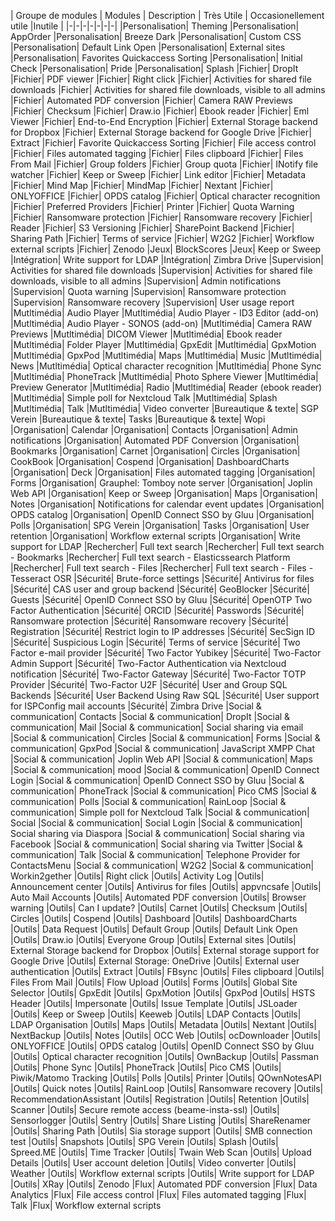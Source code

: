 | Groupe de modules | Modules | Description | Très Utile | Occasionellement utile |Inutile |
|-|-|-|-|-|-|-|
|Personalisation| Theming
|Personalisation| AppOrder
|Personalisation| Breeze Dark
|Personalisation| Custom CSS
|Personalisation| Default Link Open
|Personalisation| External sites
|Personalisation| Favorites Quickaccess Sorting
|Personalisation| Initial Check
|Personalisation| Pride
|Personalisation| Splash
|Fichier| DropIt
|Fichier| PDF viewer
|Fichier| Right click
|Fichier| Activities for shared file downloads
|Fichier| Activities for shared file downloads, visible to all admins
|Fichier| Automated PDF conversion
|Fichier| Camera RAW Previews
|Fichier| Checksum
|Fichier| Draw.io
|Fichier| Ebook reader
|Fichier| Eml Viewer
|Fichier| End-to-End Encryption
|Fichier| External Storage backend for Dropbox
|Fichier| External Storage backend for Google Drive
|Fichier| Extract
|Fichier| Favorite Quickaccess Sorting
|Fichier| File access control
|Fichier| Files automated tagging
|Fichier| Files clipboard
|Fichier| Files From Mail
|Fichier| Group folders
|Fichier| Group quota
|Fichier| INotify file watcher
|Fichier| Keep or Sweep
|Fichier| Link editor
|Fichier| Metadata
|Fichier| Mind Map
|Fichier| MindMap 
|Fichier| Nextant
|Fichier| ONLYOFFICE
|Fichier| OPDS catalog
|Fichier| Optical character recognition
|Fichier| Preferred Providers
|Fichier| Printer
|Fichier| Quota Warning
|Fichier| Ransomware protection
|Fichier| Ransomware recovery
|Fichier| Reader
|Fichier| S3 Versioning
|Fichier| SharePoint Backend
|Fichier| Sharing Path
|Fichier| Terms of service
|Fichier| W2G2
|Fichier| Workflow external scripts
|Fichier| Zenodo
|Jeux| BlockScores
|Jeux| Keep or Sweep
|Intégration| Write support for LDAP
|Intégration| Zimbra Drive
|Supervision| Activities for shared file downloads
|Supervision| Activities for shared file downloads, visible to all admins
|Supervision| Admin notifications
|Supervision| Quota warning
|Supervision| Ransomware protection
|Supervision| Ransomware recovery
|Supervision| User usage report
|Mutltimédia| Audio Player
|Mutltimédia| Audio Player - ID3 Editor (add-on)
|Mutltimédia| Audio Player - SONOS (add-on)
|Mutltimédia| Camera RAW Previews
|Mutltimédia| DICOM Viewer
|Mutltimédia| Ebook reader
|Mutltimédia| Folder Player
|Mutltimédia| GpxEdit
|Mutltimédia| GpxMotion
|Mutltimédia| GpxPod
|Mutltimédia| Maps
|Mutltimédia| Music
|Mutltimédia| News
|Mutltimédia| Optical character recognition
|Mutltimédia| Phone Sync
|Mutltimédia| PhoneTrack
|Mutltimédia| Photo Sphere Viewer
|Mutltimédia| Preview Generator
|Mutltimédia| Radio
|Mutltimédia| Reader (ebook reader)
|Mutltimédia| Simple poll for Nextcloud Talk
|Mutltimédia| Splash
|Mutltimédia| Talk
|Mutltimédia| Video converter
|Bureautique & texte| SGP Verein
|Bureautique & texte| Tasks
|Bureautique & texte| Wopi
|Organisation| Calendar
|Organisation| Contacts
|Organisation| Admin notifications
|Organisation| Automated PDF Conversion
|Organisation| Bookmarks
|Organisation| Carnet
|Organisation| Circles
|Organisation| CookBook
|Organisation| Cospend
|Organisation| DashboardCharts
|Organisation| Deck
|Organisation| Files automated tagging
|Organisation| Forms
|Organisation| Grauphel: Tomboy note server
|Organisation| Joplin Web API
|Organisation| Keep or Sweep
|Organisation| Maps
|Organisation| Notes
|Organisation| Notifications for calendar event updates
|Organisation| OPDS catalog
|Organisation| OpenID Connect SSO by Gluu
|Organisation| Polls
|Organisation| SPG Verein
|Organisation| Tasks
|Organisation| User retention
|Organisation| Workflow external scripts
|Organisation| Write support for LDAP
|Rechercher| Full text search
|Rechercher| Full text search - Bookmarks
|Rechercher| Full text search - Elasticssearch Platform
|Rechercher| Full text search - Files
|Rechercher| Full text search - Files - Tesseract OSR
|Sécurité| Brute-force settings
|Sécurité| Antivirus for files
|Sécurité| CAS user and group backend
|Sécurité| GeoBlocker
|Sécurité| Guests
|Sécurité| OpenID Connect SSO by Gluu
|Sécurité| OpenOTP Two Factor Authentication
|Sécurité| ORCID
|Sécurité| Passwords
|Sécurité| Ransomware protection
|Sécurité| Ransomware recovery
|Sécurité| Registration
|Sécurité| Restrict login to IP addresses
|Sécurité| SecSign ID
|Sécurité| Suspicious Login
|Sécurité| Terms of service
|Sécurité| Two Factor e-mail provider
|Sécurité| Two Factor Yubikey
|Sécurité| Two-Factor Admin Support
|Sécurité| Two-Factor Authentication via Nextcloud notification
|Sécurité| Two-Factor Gateway
|Sécurité| Two-Factor TOTP Provider
|Sécurité| Two-Factor U2F
|Sécurité| User and Group SQL Backends
|Sécurité| User Backend Using Raw SQL
|Sécurité| User support for ISPConfig mail accounts
|Sécurité| Zimbra Drive
|Social & communication| Contacts
|Social & communication| DropIt
|Social & communication| Mail
|Social & communication| Social sharing via email
|Social & communication| Circles
|Social & communication| Forms
|Social & communication| GpxPod
|Social & communication| JavaScript XMPP Chat
|Social & communication| Joplin Web API
|Social & communication| Maps
|Social & communication| mood
|Social & communication| OpenID Connect Login
|Social & communication| OpenID Connect SSO by Gluu
|Social & communication| PhoneTrack
|Social & communication| Pico CMS
|Social & communication| Polls
|Social & communication| RainLoop
|Social & communication| Simple poll for Nextcloud Talk
|Social & communication| Social
|Social & communication| Social Login
|Social & communication| Social sharing via Diaspora
|Social & communication| Social sharing via Facebook
|Social & communication| Social sharing via Twitter
|Social & communication| Talk
|Social & communication| Telephone Provider for ContactsMenu
|Social & communication| W2G2
|Social & communication| Workin2gether
|Outils| Right click
|Outils| Activity Log
|Outils| Announcement center
|Outils| Antivirus for files
|Outils| appvncsafe
|Outils| Auto Mail Accounts
|Outils| Automated PDF conversion
|Outils| Browser warning
|Outils| Can I update?
|Outils| Carnet
|Outils| Checksum
|Outils| Circles
|Outils| Cospend
|Outils| Dashboard
|Outils| DashboardCharts
|Outils| Data Request
|Outils| Default Group
|Outils| Default Link Open
|Outils| Draw.io
|Outils| Everyone Group
|Outils| External sites
|Outils| External Storage backend for Dropbox
|Outils| External storage support for Google Drive
|Outils| External Storage: OneDrive
|Outils| External user authentication
|Outils| Extract
|Outils| FBsync
|Outils| Files clipboard
|Outils| Files From Mail
|Outils| Flow Upload
|Outils| Forms
|Outils| Global Site Selector
|Outils| GpxEdit
|Outils| GpxMotion
|Outils| GpxPod
|Outils| HSTS Header
|Outils| Impersonate
|Outils| Issue Template
|Outils| JSLoader
|Outils| Keep or Sweep
|Outils| Keeweb
|Outils| LDAP Contacts
|Outils| LDAP Organisation
|Outils| Maps
|Outils| Metadata
|Outils| Nextant
|Outils| NextBackup
|Outils| Notes
|Outils| OCC Web
|Outils| ocDownloader
|Outils| ONLYOFFICE
|Outils| OPDS catalog
|Outils| OpenID Connect SSO by Gluu
|Outils| Optical character recognition
|Outils| OwnBackup
|Outils| Passman
|Outils| Phone Sync
|Outils| PhoneTrack
|Outils| Pico CMS
|Outils| Piwik/Matomo Tracking
|Outils| Polls
|Outils| Printer
|Outils| QOwnNotesAPI
|Outils| Quick notes
|Outils| RainLoop
|Outils| Ransomware recovery
|Outils| RecommendationAssistant
|Outils| Registration
|Outils| Retention
|Outils| Scanner
|Outils| Secure remote access (beame-insta-ssl)
|Outils| Sensorlogger
|Outils| Sentry
|Outils| Share Listing
|Outils| ShareRenamer
|Outils| Sharing Path
|Outils| Sia storage support
|Outils| SMB connection test
|Outils| Snapshots
|Outils| SPG Verein
|Outils| Splash
|Outils| Spreed.ME
|Outils| Time Tracker
|Outils| Twain Web Scan
|Outils| Upload Details
|Outils| User account deletion
|Outils| Video converter
|Outils| Weather
|Outils| Workflow external scripts
|Outils| Write support for LDAP
|Outils| XRay
|Outils| Zenodo
|Flux| Automated PDF conversion
|Flux| Data Analytics
|Flux| File access control
|Flux| Files automated tagging
|Flux| Talk
|Flux| Workflow external scripts
